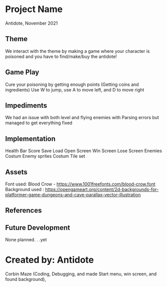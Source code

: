 # Project Name
Antidote, November 2021

## Theme
We interact with the theme by making a game where your character is poisoned and you have to find/make/buy the antidote!

## Game Play
Cure your poisoning by getting enough points (Getting coins and ingredients)
Use W to jump, use A to move left, and D to move right

## Impediments
We had an issue with both level and flying enemies with Parsing errors but managed to get everything fixed

## Implementation
Health Bar
Score
Save
Load
Open Screen
Win Screen
Lose Screen
Enemies
Costum Enemy sprites
Costum Tile set
## Assets
Font used: Blood Crow - https://www.1001freefonts.com/blood-crow.font
Background used : https://opengameart.org/content/2d-backgrounds-for-platformer-game-dungeons-and-cave-parallax-vector-illustration

## References

## Future Development
None planned. . .yet
# Created by: Antidote
Corbin Maze (Coding, Debugging, and made Start menu, win screen, and found background),
